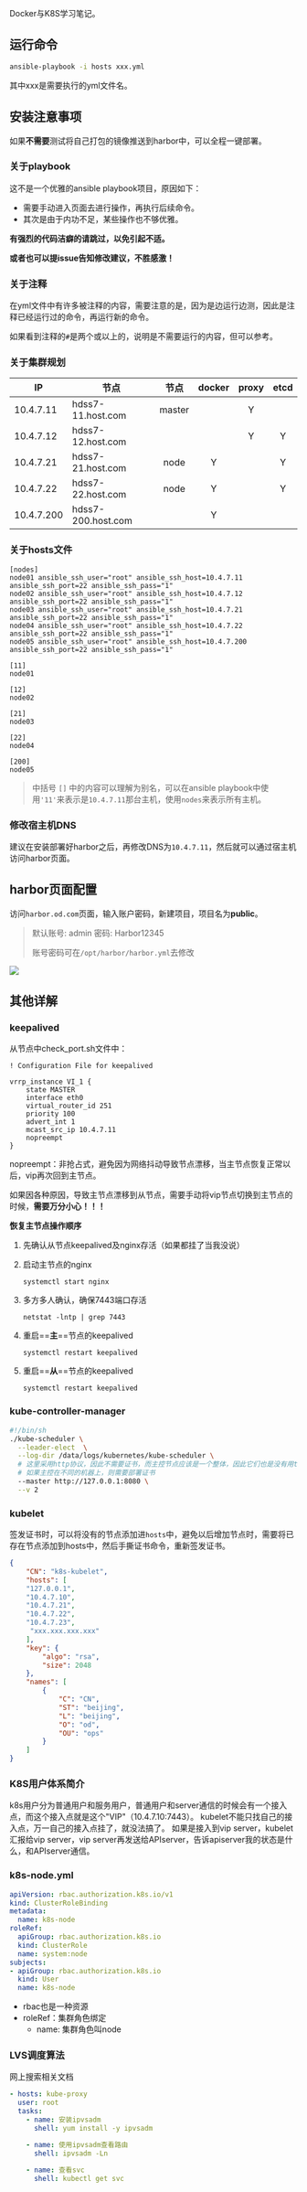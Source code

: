 Docker与K8S学习笔记。

## 运行命令
```bash
ansible-playbook -i hosts xxx.yml
```
其中xxx是需要执行的yml文件名。



## 安装注意事项

如果**不需要**测试将自己打包的镜像推送到harbor中，可以全程一键部署。



### 关于playbook

这不是一个优雅的ansible playbook项目，原因如下：

* 需要手动进入页面去进行操作，再执行后续命令。
* 其次是由于内功不足，某些操作也不够优雅。

**有强烈的代码洁癖的请跳过，以免引起不适。**

**或者也可以提issue告知修改建议，不胜感激！**

### 关于注释

在yml文件中有许多被注释的内容，需要注意的是，因为是边运行边测，因此是注释已经运行过的命令，再运行新的命令。

如果看到注释的`#`是两个或以上的，说明是不需要运行的内容，但可以参考。

### 关于集群规划

| IP         | 节点               |  节点  | docker | proxy | etcd |
| ---------- | ------------------ | :----: | :----: | :---: | :--: |
| 10.4.7.11  | hdss7-11.host.com  | master |        |   Y   |      |
| 10.4.7.12  | hdss7-12.host.com  |        |        |   Y   |  Y   |
| 10.4.7.21  | hdss7-21.host.com  |  node  |   Y    |       |  Y   |
| 10.4.7.22  | hdss7-22.host.com  |  node  |   Y    |       |  Y   |
| 10.4.7.200 | hdss7-200.host.com |        |   Y    |       |      |

### 关于hosts文件

```text
[nodes]
node01 ansible_ssh_user="root" ansible_ssh_host=10.4.7.11 ansible_ssh_port=22 ansible_ssh_pass="1"
node02 ansible_ssh_user="root" ansible_ssh_host=10.4.7.12 ansible_ssh_port=22 ansible_ssh_pass="1"
node03 ansible_ssh_user="root" ansible_ssh_host=10.4.7.21 ansible_ssh_port=22 ansible_ssh_pass="1"
node04 ansible_ssh_user="root" ansible_ssh_host=10.4.7.22 ansible_ssh_port=22 ansible_ssh_pass="1"
node05 ansible_ssh_user="root" ansible_ssh_host=10.4.7.200 ansible_ssh_port=22 ansible_ssh_pass="1"

[11]
node01

[12]
node02

[21]
node03

[22]
node04

[200]
node05

```

> 中括号 `[]` 中的内容可以理解为别名，可以在ansible playbook中使用`'11'`来表示是`10.4.7.11`那台主机，使用`nodes`来表示所有主机。



### 修改宿主机DNS

建议在安装部署好harbor之后，再修改DNS为`10.4.7.11`，然后就可以通过宿主机访问harbor页面。



## harbor页面配置

访问`harbor.od.com`页面，输入账户密码，新建项目，项目名为**public**。

> 默认账号: admin 密码: Harbor12345
>
> 账号密码可在`/opt/harbor/harbor.yml`去修改

![](https://borinboy.oss-cn-shanghai.aliyuncs.com/huan/20211009221842.png)



## 其他详解

### keepalived

从节点中check_port.sh文件中：

```
! Configuration File for keepalived

vrrp_instance VI_1 {
    state MASTER
    interface eth0
    virtual_router_id 251
    priority 100
    advert_int 1
    mcast_src_ip 10.4.7.11
    nopreempt
}
```

nopreempt：非抢占式，避免因为网络抖动导致节点漂移，当主节点恢复正常以后，vip再次回到主节点。

如果因各种原因，导致主节点漂移到从节点，需要手动将vip节点切换到主节点的时候，**需要万分小心！！！**

**恢复主节点操作顺序**

1. 先确认从节点keepalived及nginx存活（如果都挂了当我没说）

2. 启动主节点的nginx

    ```
    systemctl start nginx
    ```

3. 多方多人确认，确保7443端口存活

    ```
    netstat -lntp | grep 7443
    ```

4. 重启==**主**==节点的keepalived

    ```
    systemctl restart keepalived
    ```

5. 重启==**从**==节点的keepalived

    ```
    systemctl restart keepalived
    ```



### kube-controller-manager

```sh
#!/bin/sh
./kube-scheduler \
  --leader-elect  \
  --log-dir /data/logs/kubernetes/kube-scheduler \
  # 这里采用http协议，因此不需要证书，而主控节点应该是一个整体，因此它们也是没有用tls证书的。
  # 如果主控在不同的机器上，则需要部署证书
  --master http://127.0.0.1:8080 \
  --v 2
```



### kubelet

签发证书时，可以将没有的节点添加进`hosts`中，避免以后增加节点时，需要将已存在节点添加到hosts中，然后手撕证书命令，重新签发证书。

```json
{
    "CN": "k8s-kubelet",
    "hosts": [
    "127.0.0.1",
    "10.4.7.10",
    "10.4.7.21",
    "10.4.7.22",
    "10.4.7.23",
     "xxx.xxx.xxx.xxx"
    ],
    "key": {
        "algo": "rsa",
        "size": 2048
    },
    "names": [
        {
            "C": "CN",
            "ST": "beijing",
            "L": "beijing",
            "O": "od",
            "OU": "ops"
        }
    ]
}
```



### K8S用户体系简介

k8s用户分为普通用户和服务用户，普通用户和server通信的时候会有一个接入点，而这个接入点就是这个"VIP"（10.4.7.10:7443）。
kubelet不能只找自己的接入点，万一自己的接入点挂了，就没法搞了。
如果是接入到vip server，kubelet汇报给vip server，vip server再发送给APIserver，告诉apiserver我的状态是什么，和APIserver通信。

### k8s-node.yml
```yaml
apiVersion: rbac.authorization.k8s.io/v1
kind: ClusterRoleBinding
metadata:
  name: k8s-node
roleRef:
  apiGroup: rbac.authorization.k8s.io
  kind: ClusterRole
  name: system:node
subjects:
- apiGroup: rbac.authorization.k8s.io
  kind: User
  name: k8s-node
```
* rbac也是一种资源
* roleRef：集群角色绑定
  * name: 集群角色叫node

### LVS调度算法
网上搜索相关文档

```yaml
- hosts: kube-proxy
  user: root
  tasks:
    - name: 安装ipvsadm
      shell: yum install -y ipvsadm

    - name: 使用ipvsadm查看路由
      shell: ipvsadm -Ln
      
    - name: 查看svc
      shell: kubectl get svc
```
